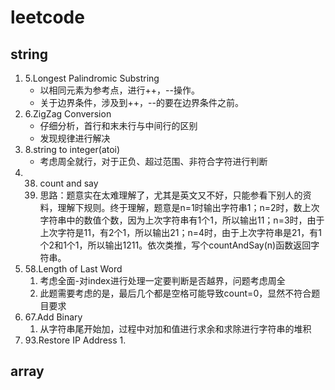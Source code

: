 # leetcode
## string
1. 5.Longest Palindromic Substring
    - 以相同元素为参考点，进行++，--操作。
    - 关于边界条件，涉及到++，--的要在边界条件之前。
2. 6.ZigZag Conversion
    - 仔细分析，首行和末未行与中间行的区别
    - 发现规律进行解决
3. 8.string to integer(atoi)
    - 考虑周全就行，对于正负、超过范围、非符合字符进行判断
4. 38. count and say
    1. 思路：题意实在太难理解了，尤其是英文又不好，只能参看下别人的资料，理解下规则。终于理解，题意是n=1时输出字符串1；n=2时，数上次字符串中的数值个数，因为上次字符串有1个1，所以输出11；n=3时，由于上次字符是11，有2个1，所以输出21；n=4时，由于上次字符串是21，有1个2和1个1，所以输出1211。依次类推，写个countAndSay(n)函数返回字符串。
5. 58.Length of Last Word 
    1. 考虑全面-对index进行处理一定要判断是否越界，问题考虑周全
    2. 此题需要考虑的是，最后几个都是空格可能导致count=0，显然不符合题目要求
6. 67.Add Binary
    1. 从字符串尾开始加，过程中对加和值进行求余和求除进行字符串的堆积
7. 93.Restore IP Address
    1. 
## array

